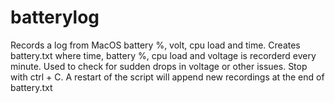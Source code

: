 # batterylog
Records a log from MacOS battery %, volt, cpu load and time.
Creates battery.txt where time, battery %, cpu load and voltage is recorderd every minute.
Used to check for sudden drops in voltage or other issues.
Stop with ctrl + C.
A restart of the script will append new recordings at the end of battery.txt
